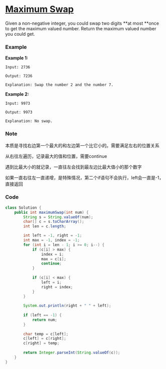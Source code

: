 # [Maximum Swap](https://leetcode.com/problems/maximum-swap/description/)

Given a non-negative integer, you could swap two digits **at most **once to get the maximum valued number. Return the maximum valued number you could get.

### Example

**Example 1:**

```
Input: 2736

Output: 7236

Explanation: Swap the number 2 and the number 7.
```

**Example 2:**

```
Input: 9973

Output: 9973

Explanation: No swap.
```

### Note

本质是寻找右边第一个最大的和左边第一个比它小的。需要满足左右的位置关系

从右往左遍历，记录最大的值和位置，需要continue

遇到比最大小的就记录，一直往左会找到最左边比最大值小的那个数字

如果一直右往左一直递增，是特殊情况，第二个if语句不会执行，left会一直是-1，直接返回

### Code

```java
class Solution {
    public int maximumSwap(int num) {
        String s = String.valueOf(num);
        char[] c = s.toCharArray();
        int len = c.length;

        int left = -1, right = -1;
        int max = -1, index = -1;
        for (int i = len - 1; i >= 0; i--) {
            if (c[i] > max) {
                index = i;
                max = c[i];
                continue;
            }
            
            if (c[i] < max) {
                left = i;
                right = index;
            }
        }
        
        System.out.println(right + " " + left);
        
        if (left == -1) {
            return num;
        }
        
        char temp = c[left];
        c[left] = c[right];
        c[right] = temp;
        
        return Integer.parseInt(String.valueOf(c));
    }
}
```



